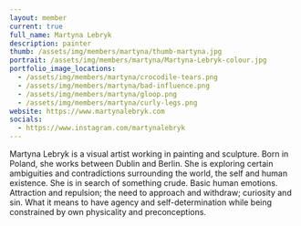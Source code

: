 ```yaml
---
layout: member
current: true
full_name: Martyna Lebryk
description: painter
thumb: /assets/img/members/martyna/thumb-martyna.jpg
portrait: /assets/img/members/martyna/Martyna-Lebryk-colour.jpg
portfolio_image_locations:
  - /assets/img/members/martyna/crocodile-tears.png
  - /assets/img/members/martyna/bad-influence.png
  - /assets/img/members/martyna/gloop.png
  - /assets/img/members/martyna/curly-legs.png
website: https://www.martynalebryk.com
socials: 
  - https://www.instagram.com/martynalebryk
---
```

Martyna Lebryk is a visual artist working in painting and sculpture. Born in Poland, she works between Dublin and Berlin. She is exploring certain ambiguities and contradictions surrounding the world, the self and human existence. She is in search of something crude. Basic human emotions. Attraction and repulsion; the need to approach and withdraw; curiosity and sin. What it means to have agency and self-determination while being constrained by own physicality and preconceptions.
